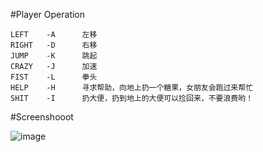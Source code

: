 #Player Operation

````
LEFT    -A      左移
RIGHT   -D      右移
JUMP    -K      跳起
CRAZY   -J      加速
FIST    -L      拳头
HELP    -H      寻求帮助，向地上扔一个糖果，女朋友会跑过来帮忙
SHIT    -I      扔大便，扔到地上的大便可以捡回来，不要浪费哟！
````
#Screenshooot

![image](https://github.com/yilu1216/EmoticonWar/blob/master/screenshot/game%20screenshot.png)
